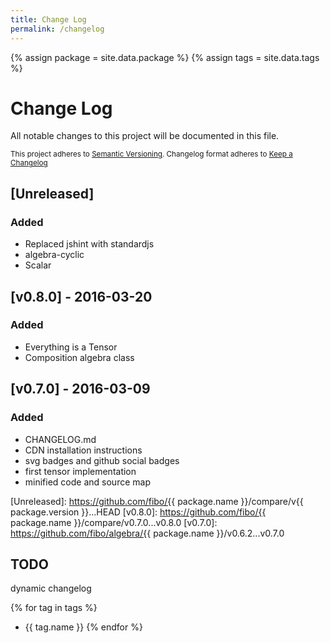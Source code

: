 ```yaml
---
title: Change Log
permalink: /changelog
---
```


{% assign package = site.data.package %}
{% assign tags = site.data.tags %}

# Change Log

All notable changes to this project will be documented in this file.

<sub>This project adheres to [Semantic Versioning](http://semver.org/).
Changelog format adheres to [Keep a Changelog](http://keepachangelog.com/)</sub>

## [Unreleased]

### Added

- Replaced jshint with standardjs
- algebra-cyclic
- Scalar

## [v0.8.0] - 2016-03-20

### Added

- Everything is a Tensor
- Composition algebra class

## [v0.7.0] - 2016-03-09

### Added

- CHANGELOG.md
- CDN installation instructions
- svg badges and github social badges
- first tensor implementation
- minified code and source map

[Unreleased]: https://github.com/fibo/{{ package.name }}/compare/v{{ package.version }}...HEAD
[v0.8.0]: https://github.com/fibo/{{ package.name }}/compare/v0.7.0...v0.8.0
[v0.7.0]: https://github.com/fibo/algebra/{{ package.name }}/v0.6.2...v0.7.0

## TODO

dynamic changelog

{% for tag in tags %}
* {{ tag.name }}
{% endfor %}
